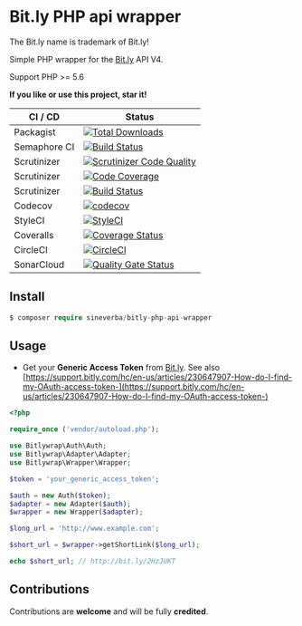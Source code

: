 # Bit.ly PHP api wrapper
The Bit.ly name is trademark of Bit.ly!

Simple PHP wrapper for the [Bit.ly](https://bitly.com/) API V4.

Support PHP >= 5.6

**If you like or use this project, star it!**

| CI / CD | Status |
| ------- | ------ |
| Packagist | [![Total Downloads](https://poser.pugx.org/sineverba/bitly-php-api-wrapper/downloads)](https://packagist.org/packages/sineverba/bitly-php-api-wrapper) |
| Semaphore CI | [![Build Status](https://sineverba.semaphoreci.com/badges/bitly-php-api-wrapper/branches/master.svg)](https://sineverba.semaphoreci.com/projects/bitly-php-api-wrapper) |
| Scrutinizer | [![Scrutinizer Code Quality](https://scrutinizer-ci.com/g/sineverba/bitly-php-api-wrapper/badges/quality-score.png?b=master)](https://scrutinizer-ci.com/g/sineverba/bitly-php-api-wrapper/?branch=master) |
| Scrutinizer |[![Code Coverage](https://scrutinizer-ci.com/g/sineverba/bitly-php-api-wrapper/badges/coverage.png?b=master)](https://scrutinizer-ci.com/g/sineverba/bitly-php-api-wrapper/?branch=master)|
| Scrutinizer | [![Build Status](https://scrutinizer-ci.com/g/sineverba/bitly-php-api-wrapper/badges/build.png?b=master)](https://scrutinizer-ci.com/g/sineverba/bitly-php-api-wrapper/build-status/master)|
| Codecov | [![codecov](https://codecov.io/gh/sineverba/bitly-php-api-wrapper/branch/master/graph/badge.svg)](https://codecov.io/gh/sineverba/bitly-php-api-wrapper)|
| StyleCI | [![StyleCI](https://github.styleci.io/repos/164450893/shield?branch=master)](https://github.styleci.io/repos/164450893)| 
| Coveralls | [![Coverage Status](https://coveralls.io/repos/github/sineverba/bitly-php-api-wrapper/badge.svg?branch=master)](https://coveralls.io/github/sineverba/bitly-php-api-wrapper?branch=master) | 
| CircleCI | [![CircleCI](https://circleci.com/gh/sineverba/bitly-php-api-wrapper/tree/master.svg?style=svg)](https://circleci.com/gh/sineverba/bitly-php-api-wrapper/tree/master) |
| SonarCloud | [![Quality Gate Status](https://sonarcloud.io/api/project_badges/measure?project=bitly-php-api-wrapper&metric=alert_status)](https://sonarcloud.io/summary/new_code?id=bitly-php-api-wrapper) |

## Install

```php 
$ composer require sineverba/bitly-php-api-wrapper
```

## Usage

+ Get your **Generic Access Token** from [Bit.ly](https://bitly.com/). See also [https://support.bitly.com/hc/en-us/articles/230647907-How-do-I-find-my-OAuth-access-token-](https://support.bitly.com/hc/en-us/articles/230647907-How-do-I-find-my-OAuth-access-token-)

```php
<?php

require_once ('vendor/autoload.php');

use Bitlywrap\Auth\Auth;
use Bitlywrap\Adapter\Adapter;
use Bitlywrap\Wrapper\Wrapper;

$token = 'your_generic_access_token';

$auth = new Auth($token);
$adapter = new Adapter($auth);
$wrapper = new Wrapper($adapter);

$long_url = 'http://www.example.com';

$short_url = $wrapper->getShortLink($long_url);

echo $short_url; // http://bit.ly/2HzJUKT

```

## Contributions

Contributions are **welcome** and will be fully **credited**.